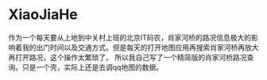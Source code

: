 XiaoJiaHe
=========
作为一个每天要从上地到中关村上班的北京IT码农，肖家河桥的路况信息极大的影响着我的出门时间以及交通方式。但是每天的打开地图应用再搜索肖家河桥再放大再打开路况，这个操作太繁琐了。
所以我自己写了一个精简版的肖家河桥路况查询。只是一个壳，实际上还是去调qq地图的数据。
